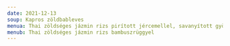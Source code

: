 ```yaml
---
date: 2021-12-13
soup: Kapros zöldbableves
menua: Thai zöldséges jázmin rizs pirított jércemellel, savanyított gyömbérrel
menub: Thai zöldséges jázmin rizs bambuszrüggyel
---
```

